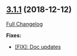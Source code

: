 ## [3.1.1](https://github.com/ugate/asynchro/tree/v3.1.1) (2018-12-12)
[Full Changelog](https://github.com/ugate/asynchro/compare/v3.1.0...v3.1.1)


__Fixes:__
* [[FIX]: Doc updates](https://github.com/ugate/asynchro/commit/e8fd078a342533ba2ab84f468cd98032a8ed61c5)